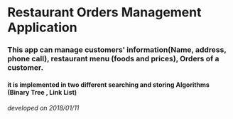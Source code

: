 # Restaurant Orders Management Application
 
### This app can manage customers' information(Name, address, phone call), restaurant menu (foods and prices), Orders of a customer.

#### it is implemented in two different searching and storing Algorithms (Binary Tree , Link List)

*developed on 2018/01/11*
